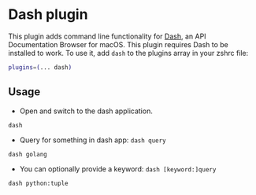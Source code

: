 # Dash plugin
This plugin adds command line functionality for [Dash](https://kapeli.com/dash),
an API Documentation Browser for macOS. This plugin requires Dash to be installed
to work.
To use it, add `dash` to the plugins array in your zshrc file:
```zsh
plugins=(... dash)
```
## Usage
- Open and switch to the dash application.
```
dash
```
- Query for something in dash app: `dash query`
```
dash golang
```
- You can optionally provide a keyword: `dash [keyword:]query`
```
dash python:tuple
```
